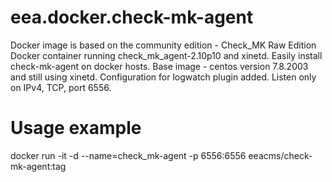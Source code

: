# eea.docker.check-mk-agent
Docker image is based on the community edition -  Check_MK Raw Edition
Docker container running check_mk_agent-2.10p10 and xinetd.
Easily install check-mk-agent on docker hosts.
Base image - centos version 7.8.2003 and still using xinetd.
Configuration for logwatch plugin added.
Listen only on IPv4, TCP, port 6556.
# Usage example
docker run -it -d --name=check_mk-agent -p 6556:6556 eeacms/check-mk-agent:tag
